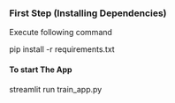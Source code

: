 ### First Step (Installing Dependencies)
Execute following command

pip install -r requirements.txt


#### To start The App 
streamlit run train_app.py
